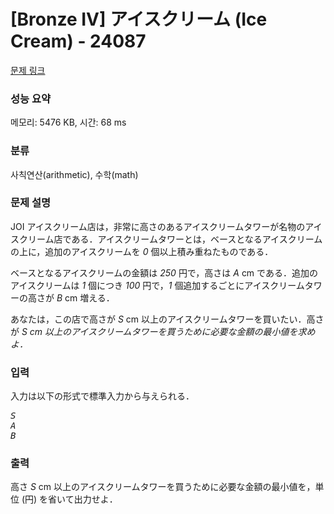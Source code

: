 # [Bronze IV] アイスクリーム (Ice Cream) - 24087 

[문제 링크](https://www.acmicpc.net/problem/24087) 

### 성능 요약

메모리: 5476 KB, 시간: 68 ms

### 분류

사칙연산(arithmetic), 수학(math)

### 문제 설명

<p>JOI アイスクリーム店は，非常に高さのあるアイスクリームタワーが名物のアイスクリーム店である．アイスクリームタワーとは，ベースとなるアイスクリームの上に，追加のアイスクリームを <var>0</var> 個以上積み重ねたものである．</p>

<p>ベースとなるアイスクリームの金額は <var>250</var> 円で，高さは <var>A</var> cm である．追加のアイスクリームは <var>1</var> 個につき <var>100</var> 円で，<var>1</var> 個追加するごとにアイスクリームタワーの高さが <var>B</var> cm 増える．</p>

<p>あなたは，この店で高さが <var>S</var> cm 以上のアイスクリームタワーを買いたい．高さが <var>S<var> cm 以上のアイスクリームタワーを買うために必要な金額の最小値を求めよ．</var></var></p>

### 입력 

 <p>入力は以下の形式で標準入力から与えられる．</p>

<pre><var>S</var>
<var>A</var>
<var>B</var></pre>

### 출력 

 <p>高さ <var>S</var> cm 以上のアイスクリームタワーを買うために必要な金額の最小値を，単位 (円) を省いて出力せよ．</p>

